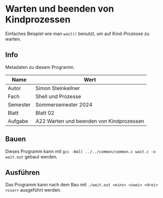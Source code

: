 # Warten und beenden von Kindprozessen

Einfaches Beispiel wie man `wait()` benutzt, um auf Kind-Prozesse zu warten.

## Info

Metadaten zu diesem Programm.

| Name     | Wert                                     |
|----------|------------------------------------------|
| Autor    | Simon Steinkellner                       |
| Fach     | Shell und Prozesse                       |
| Semester | Sommersemester 2024                      |
| Blatt    | Blatt 02                                 |
| Aufgabe  | A22 Warten und beenden von Kindprozessen |

## Bauen

Dieses Programm kann mit `gcc -Wall ../../common/common.c wait.c -o wait.out` gebaut werden.

## Ausführen

Das Programm kann nach dem Bau mit `./wait.out <eins> <zwei> <drei> <vier>` ausgeführt werden.
